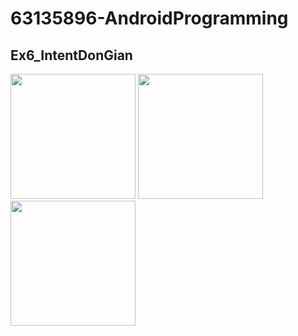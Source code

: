 # 63135896-AndroidProgramming

## Ex6_IntentDonGian

<img src="https://github.com/user-attachments/assets/11b15f54-f538-4f54-a8b1-92e43f34a4a8" width="200">
<img src="https://github.com/user-attachments/assets/9a7b1478-57ec-47d2-a014-9369f8104ff1" width="200">
<img src="https://github.com/user-attachments/assets/2fd7228e-3606-45bd-b019-403683d276e0" width="200">


